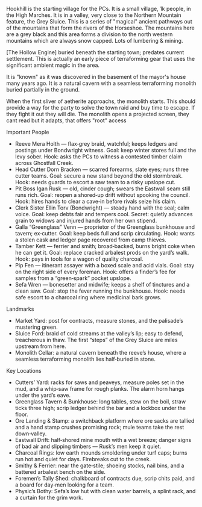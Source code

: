
Hookhill is the starting village for the PCs. It is a small village, 1k people, in the High Marches. It is in a valley, very close to the Northern Mountain feature, the Grey Sluice. This is a series of "magical" ancient pathways out of the mountains that form the rivers of the Horseshoe. The mountains here are a grey black and this area forms a division to the north western mountains which are always snow capped. Lots of lumbering & mining.

[The Hollow Engine] buried beneath the starting town; predates current settlement. This is actually an early piece of terraforming gear that uses the significant ambient magic in the area. 

It is "known" as it was discovered in the basement of the mayor's house many years ago. It is a natural cavern with a seamless terraforming monolith buried partially in the ground.

When the first sliver of aetherite approachs, the monolith starts. This should provide a way for the party to solve the town raid and buy time to escape. If they fight it out they will die. The monolith opens a projected screen, they cant read but it adapts, that offers "root" access

Important People
- Reeve Mera Holth — flax‑grey braid, watchful; keeps ledgers and postings under Bondwright witness. Goal: keep winter stores full and the levy sober. Hook: asks the PCs to witness a contested timber claim across Ghostfall Creek.
- Head Cutter Dorn Bracken — scarred forearms, slate eyes; runs three cutter teams. Goal: secure a new stand beyond the old stormbreak. Hook: needs guards to escort a saw team to a risky upslope cut.
- Pit Boss Igan Rusk — old, cinder cough; swears the Eastwall seam still runs rich. Goal: reopen a shored‑up drift without spooking the council. Hook: hires hands to clear a cave‑in before rivals seize his claim.
- Clerk Sister Ellin Torv (Bondwright) — steady hand with the seal; calm voice. Goal: keep debts fair and tempers cool. Secret: quietly advances grain to widows and injured hands from her own stipend.
- Galla “Greenglass” Venn — proprietor of the Greenglass bunkhouse and tavern; ex‑cutter. Goal: keep beds full and scrip circulating. Hook: wants a stolen cask and ledger page recovered from camp thieves.
- Tamber Kett — ferrier and smith; broad‑backed, burns bright coke when he can get it. Goal: replace cracked arbalest prods on the yard’s walk. Hook: pays in tools for a wagon of quality charcoal.
- Pip Fen — itinerant assayer with a boxed scale and acid vials. Goal: stay on the right side of every foreman. Hook: offers a finder’s fee for samples from a “green‑spark” pocket upslope.
- Sefa Wren — bonesetter and midwife; keeps a shelf of tinctures and a clean saw. Goal: stop the fever running the bunkhouse. Hook: needs safe escort to a charcoal ring where medicinal bark grows.

Landmarks
- Market Yard: post for contracts, measure stones, and the palisade’s mustering green.
- Sluice Ford: braid of cold streams at the valley’s lip; easy to defend, treacherous in thaw. The first “steps” of the Grey Sluice are miles upstream from here.
- Monolith Cellar: a natural cavern beneath the reeve’s house, where a seamless terraforming monolith lies half‑buried in stone.

Key Locations
- Cutters’ Yard: racks for saws and peaveys, measure poles set in the mud, and a whip‑saw frame for rough planks. The alarm horn hangs under the yard’s eave.
- Greenglass Tavern & Bunkhouse: long tables, stew on the boil, straw ticks three high; scrip ledger behind the bar and a lockbox under the floor.
- Ore Landing & Stamp: a switchback platform where ore sacks are tallied and a hand stamp crushes promising rock; mule teams take the rest down‑valley.
- Eastwall Drift: half‑shored mine mouth with a wet breeze; danger signs of bad air and slipping timbers — Rusk’s men keep it quiet.
- Charcoal Rings: low earth mounds smoldering under turf caps; burns run hot and quiet for days. Firebreaks cut to the creek.
- Smithy & Ferrier: near the gate‑stile; shoeing stocks, nail bins, and a battered arbalest bench on the side.
- Foremen’s Tally Shed: chalkboard of contracts due, scrip chits paid, and a board for day‑men looking for a team.
- Physic’s Bothy: Sefa’s low hut with clean water barrels, a splint rack, and a curtain for the grim work.